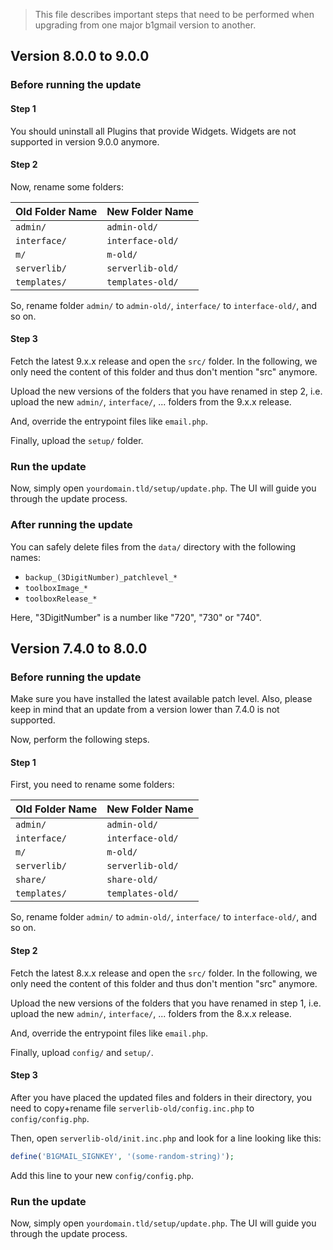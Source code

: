 > This file describes important steps that need to be performed when upgrading from one major b1gmail version to another.

## Version 8.0.0 to 9.0.0

### Before running the update

#### Step 1

You should uninstall all Plugins that provide Widgets. Widgets are not supported in version 9.0.0 anymore.

#### Step 2

Now, rename some folders:

| Old Folder Name | New Folder Name  |
| --------------- | ---------------- |
| `admin/`        | `admin-old/`     |
| `interface/`    | `interface-old/` |
| `m/`            | `m-old/`         |
| `serverlib/`    | `serverlib-old/` |
| `templates/`    | `templates-old/` |

So, rename folder `admin/` to `admin-old/`, `interface/` to `interface-old/`, and so on.

#### Step 3

Fetch the latest 9.x.x release and open the `src/` folder. In the following, we only need the content of this folder and thus don't mention "src" anymore.

Upload the new versions of the folders that you have renamed in step 2, i.e. upload the new `admin/`, `interface/`, ... folders from the 9.x.x release.

And, override the entrypoint files like `email.php`.

Finally, upload the `setup/` folder.

### Run the update

Now, simply open `yourdomain.tld/setup/update.php`. The UI will guide you through the update process.

### After running the update

You can safely delete files from the `data/` directory with the following names:

- `backup_(3DigitNumber)_patchlevel_*`
- `toolboxImage_*`
- `toolboxRelease_*`

Here, "3DigitNumber" is a number like "720", "730" or "740".

## Version 7.4.0 to 8.0.0

### Before running the update

Make sure you have installed the latest available patch level. Also, please keep in mind that an update from a version lower than 7.4.0 is not supported.

Now, perform the following steps.

#### Step 1

First, you need to rename some folders:

| Old Folder Name | New Folder Name  |
| --------------- | ---------------- |
| `admin/`        | `admin-old/`     |
| `interface/`    | `interface-old/` |
| `m/`            | `m-old/`         |
| `serverlib/`    | `serverlib-old/` |
| `share/`        | `share-old/`     |
| `templates/`    | `templates-old/` |

So, rename folder `admin/` to `admin-old/`, `interface/` to `interface-old/`, and so on.

#### Step 2

Fetch the latest 8.x.x release and open the `src/` folder. In the following, we only need the content of this folder and thus don't mention "src" anymore.

Upload the new versions of the folders that you have renamed in step 1, i.e. upload the new `admin/`, `interface/`, ... folders from the 8.x.x release.

And, override the entrypoint files like `email.php`.

Finally, upload `config/` and `setup/`.

#### Step 3

After you have placed the updated files and folders in their directory, you need to copy+rename file `serverlib-old/config.inc.php` to `config/config.php`.

Then, open `serverlib-old/init.inc.php` and look for a line looking like this:

```php
define('B1GMAIL_SIGNKEY', '(some-random-string)');
```

Add this line to your new `config/config.php`.

### Run the update

Now, simply open `yourdomain.tld/setup/update.php`. The UI will guide you through the update process.
